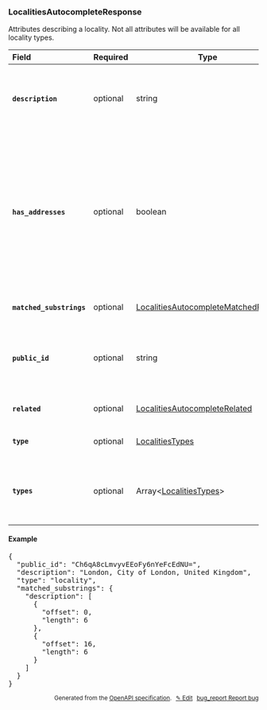 <!--- This is a generated file, do not edit! -->
<!--- [START woosmap_http_schema_localitiesautocompleteresponse] -->
<h3 class="schema-object" id="LocalitiesAutocompleteResponse">LocalitiesAutocompleteResponse</h3>

Attributes describing a locality. Not all attributes will be available for all locality types.

| Field                                                                                                                                       | Required | Type                                                                                                              | Description                                                                                                                                                                                                                                                                                                                                                                                                                                                                                                                                                                                                                     |
| :------------------------------------------------------------------------------------------------------------------------------------------ | -------- | ----------------------------------------------------------------------------------------------------------------- | ------------------------------------------------------------------------------------------------------------------------------------------------------------------------------------------------------------------------------------------------------------------------------------------------------------------------------------------------------------------------------------------------------------------------------------------------------------------------------------------------------------------------------------------------------------------------------------------------------------------------------- |
| <h4 id="LocalitiesAutocompleteResponse-description" class="add-link schema-object-property-key"><code>description</code></h4>               | optional | string                                                                                                            | <div class="nonref-property-description"><p>Concatenation of <code>name</code>, <code>admin_1</code>, <code>admin_0</code> to be used as suggestion in drop down list if needed. The description can vary depending on the type requested.</p></div>                                                                                                                                                                                                                                                                                                                                                                            |
| <h4 id="LocalitiesAutocompleteResponse-has_addresses" class="add-link schema-object-property-key"><code>has_addresses</code></h4>           | optional | boolean                                                                                                           | <div class="nonref-property-description"><p>On the specific territory of United Kingdom, Localities autocomplete request can return the additional attribute <code>has_addresses</code> for a postal code, which indicates if a postal code bears addresses. When <code>has_addresses</code> is <code>true</code>, it is possible to display a list of the available addresses by requesting <code>details</code> with the Localities <code>public_id</code>. To get the details of an address you will need to request again <code>/details</code> endpoint passing in the dedicated address <code>public_id</code>.</p></div> |
| <h4 id="LocalitiesAutocompleteResponse-matched_substrings" class="add-link schema-object-property-key"><code>matched_substrings</code></h4> | optional | [LocalitiesAutocompleteMatchedFields](#LocalitiesAutocompleteMatchedFields "LocalitiesAutocompleteMatchedFields") | See [LocalitiesAutocompleteMatchedFields](#LocalitiesAutocompleteMatchedFields "LocalitiesAutocompleteMatchedFields") for more information.                                                                                                                                                                                                                                                                                                                                                                                                                                                                                     |
| <h4 id="LocalitiesAutocompleteResponse-public_id" class="add-link schema-object-property-key"><code>public_id</code></h4>                   | optional | string                                                                                                            | <div class="nonref-property-description"><p>Contains a unique ID for each suggestion. Please use this ID if you need to give us feedbacks on results. This ID is also required to perform Localities Details request.</p></div>                                                                                                                                                                                                                                                                                                                                                                                                 |
| <h4 id="LocalitiesAutocompleteResponse-related" class="add-link schema-object-property-key"><code>related</code></h4>                       | optional | [LocalitiesAutocompleteRelated](#LocalitiesAutocompleteRelated "LocalitiesAutocompleteRelated")                   | See [LocalitiesAutocompleteRelated](#LocalitiesAutocompleteRelated "LocalitiesAutocompleteRelated") for more information.                                                                                                                                                                                                                                                                                                                                                                                                                                                                                                       |
| <h4 id="LocalitiesAutocompleteResponse-type" class="add-link schema-object-property-key"><code>type</code></h4>                             | optional | [LocalitiesTypes](#LocalitiesTypes "LocalitiesTypes")                                                             | See [LocalitiesTypes](#LocalitiesTypes "LocalitiesTypes") for more information.                                                                                                                                                                                                                                                                                                                                                                                                                                                                                                                                                 |
| <h4 id="LocalitiesAutocompleteResponse-types" class="add-link schema-object-property-key"><code>types</code></h4>                           | optional | Array&lt;[LocalitiesTypes](#LocalitiesTypes "LocalitiesTypes")&gt;                                                | <div class="ref-property-description"><p>An array containing the types of the result</p><p>See <a href="#LocalitiesTypes">LocalitiesTypes</a> for more information.</div>                                                                                                                                                                                                                                                                                                                                                                                                                                                       |

<h4 class="schema-object-example" id="LocalitiesAutocompleteResponse-example">Example</h4>

<pre class="notranslate lang-json prettyprint">{
  "public_id": "Ch6qA8cLmvyvEEoFy6nYeFcEdNU=",
  "description": "London, City of London, United Kingdom",
  "type": "locality",
  "matched_substrings": {
    "description": [
      {
        "offset": 0,
        "length": 6
      },
      {
        "offset": 16,
        "length": 6
      }
    ]
  }
}</pre>

<p style="text-align: right; font-size: smaller;">Generated from the <a data-label="openapi-github" href="https://github.com/woosmap/openapi-specification" title="Woosmap OpenAPI Specification" class="external">OpenAPI specification</a>.
<a data-label="openapi-github-woosmap-http-schema-localitiesautocompleteresponse" data-action="edit" style="margin-left: 5px;" href="https://github.com/woosmap/openapi-specification/blob/main/specification/schemas/LocalitiesAutocompleteResponse.yml" title="Edit on GitHub">✎ Edit</a>
<a data-label="openapi-github-woosmap-http-schema-localitiesautocompleteresponse" data-action="bug" style="margin-left: 5px;" href="https://github.com/woosmap/openapi-specification/issues/new?assignees=&labels=type%3A+bug%2C+triage+me&template=bug_report.md&title=[schemas] Bug - LocalitiesAutocompleteResponse" title="File bug for schemas on GitHub"><span class="material-icons">bug_report</span> Report bug</a>
</p>

<!--- [END woosmap_http_schema_localitiesautocompleteresponse] -->
